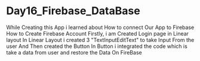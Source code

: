 # Day16_Firebase_DataBase
While Creating this App i learned about How to connect Our App to Firebase 
How to Create Firebase Account
Firstly, i am Created Login page in Linear layout
In Linear Layout i created 3 "TextInputEditText" to take Input From the user
And Then created the Button 
In Button i integrated the code which is take a data from user and restore the Data On FireBase 
